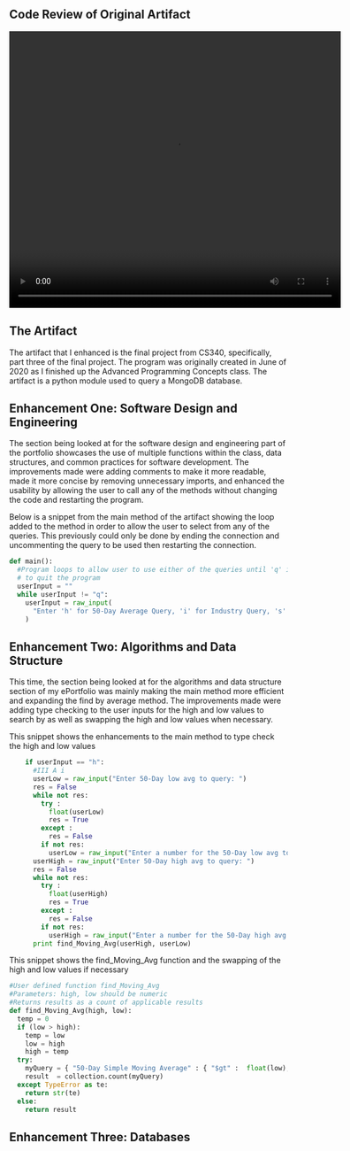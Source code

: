 
## Code Review of Original Artifact
<video src="2 CS499 Milestone 1.mp4" width="600" height="500" controls preload></video>

## The Artifact
The artifact that I enhanced is the final project from CS340, specifically, part three of the final project. The program was originally created in June of 2020 as I finished up the Advanced Programming Concepts class. The artifact is a python module used to query a MongoDB database.

## Enhancement One: Software Design and Engineering
The section being looked at for the software design and engineering part of the portfolio showcases the use of multiple functions within the class, data structures, and common practices for software development. The improvements made were adding comments to make it more readable, made it more concise by removing unnecessary imports, and enhanced the usability by allowing the user to call any of the methods without changing the code and restarting the program. 

Below is a snippet from the main method of the artifact showing the loop added to the method in order to allow the user to select from any of the queries. This previously could only be done by ending the connection and uncommenting the query to be used then restarting the connection.

```python
def main():
  #Program loops to allow user to use either of the queries until 'q' is entered 
  # to quit the program
  userInput = ""
  while userInput != "q":
    userInput = raw_input(
      "Enter 'h' for 50-Day Average Query, 'i' for Industry Query, 's' for Sector Query, or 'q' to quit: "
    )
```
## Enhancement Two: Algorithms and Data Structure
This time, the section being looked at for the algorithms and data structure section of my ePortfolio was mainly making the main method more efficient and expanding the find by average method. The improvements made were adding type checking to the user inputs for the high and low values to search by as well as swapping the high and low values when necessary.

This snippet shows the enhancements to the main method to type check the high and low values
```python
    if userInput == "h":
      #III A i
      userLow = raw_input("Enter 50-Day low avg to query: ")
      res = False
      while not res:
        try :  
          float(userLow) 
          res = True
        except : 
          res = False
        if not res:
          userLow = raw_input("Enter a number for the 50-Day low avg to query:  ")
      userHigh = raw_input("Enter 50-Day high avg to query: ")
      res = False
      while not res:
        try :  
          float(userHigh) 
          res = True
        except : 
          res = False
        if not res:
          userHigh = raw_input("Enter a number for the 50-Day high avg to query: ")
      print find_Moving_Avg(userHigh, userLow)
```

This snippet shows the find_Moving_Avg function and the swapping of the high and low values if necessary
```python
#User defined function find_Moving_Avg
#Parameters: high, low should be numeric
#Returns results as a count of applicable results
def find_Moving_Avg(high, low):
  temp = 0
  if (low > high):
    temp = low
    low = high
    high = temp
  try:
    myQuery = { "50-Day Simple Moving Average" : { "$gt" :  float(low), "$lt" : float(high)}}
    result  = collection.count(myQuery)
  except TypeError as te:
    return str(te)
  else:
    return result
```
## Enhancement Three: Databases
